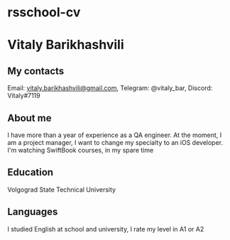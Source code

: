 # rsschool-cv
# Vitaly Barikhashvili
## My contacts
Email: vitaly.barikhashvili@gmail.com, Telegram: @vitaly_bar, Discord: Vitaly#7119
## About me
I have more than a year of experience as a QA engineer. At the moment, I am a project manager, I want to change my specialty to an iOS developer.
I'm watching SwiftBook courses, in my spare time
## Education
Volgograd State Technical University
## Languages
I studied English at school and university, I rate my level in A1 or A2
